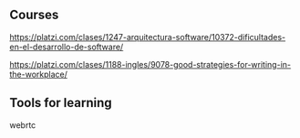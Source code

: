 ## Courses

https://platzi.com/clases/1247-arquitectura-software/10372-dificultades-en-el-desarrollo-de-software/

https://platzi.com/clases/1188-ingles/9078-good-strategies-for-writing-in-the-workplace/

## Tools for learning

webrtc
